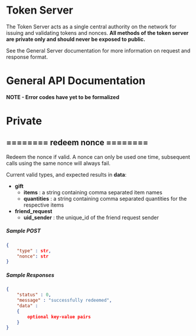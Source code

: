 # Token Server

The Token Server acts as a single central authority on the network for issuing and validating tokens and nonces.
**All methods of the token server are private only and should never be exposed to public.**

See the General Server documentation for more information on request and response format.

# General API Documentation

**NOTE - Error codes have yet to be formalized**

# Private

## ========   redeem nonce   ========

Redeem the nonce if valid.
A nonce can only be used one time, subsequent calls using the same nonce will always fail.

Current valid types, and expected results in **data**:
- **gift**
	- **items** : a string containing comma separated item names
	- **quantities** : a string containing comma separated quantities for the respective items
- **friend\_request**
	- **uid\_sender** : the unique\_id of the friend request sender


##### Sample POST

```json
{
	"type" : str,
	"nonce": str
}
```

##### Sample Responses

```json
{
	"status" : 0,
	"message" : "successfully redeemed",
	"data" :
	{
		optional key-value pairs
	}
}
```

